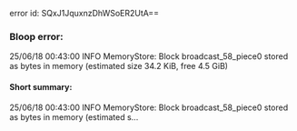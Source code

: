 error id: SQxJ1JquxnzDhWSoER2UtA==
### Bloop error:

25/06/18 00:43:00 INFO MemoryStore: Block broadcast_58_piece0 stored as bytes in memory (estimated size 34.2 KiB, free 4.5 GiB)
#### Short summary: 

25/06/18 00:43:00 INFO MemoryStore: Block broadcast_58_piece0 stored as bytes in memory (estimated s...